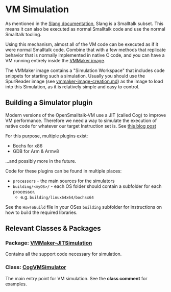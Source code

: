# VM Simulation
As mentioned in the [Slang documentation](../plugin-development/Slang.md), Slang is a Smalltalk subset.
This means it can also be executed as normal Smalltalk code and use the normal Smalltalk tooling.

Using this mechanism, almost all of the VM code can be executed as if it were normal Smalltalk code.
Combine that with a few methods that replicate behavior that is normally implemented in native C code, and you can have a VM running entirely inside the [VMMaker image](../plugin-development/vmmaker-image-creation.md).

The VMMaker image contains a "Simulation Workspace" that includes code snippets for starting such a simulation.
Usually you should use the SpurReader image (see [vmmaker-image-creation.md](../vmmaker-image-creation.md)) as the image to load into this Simulation, as it is relatively simple and easy to control.

## Building a Simulator plugin
Modern versions of the OpenSmalltalk-VM use a JIT (called Cog) to improve VM performance.
Therefore we need a way to simulate the execution of native code for whatever our target Instruction set is.
See [this blog post](http://www.mirandabanda.org/cogblog/2008/12/12/simulate-out-of-the-bochs/)

For this purpose, multiple plugins exist:
- Bochs for x86
- GDB for Arm & Armv8

...and possibly more in the future.

Code for these plugins can be found in multiple places:
- `processors` - the main sources for the simulators
- `building/<myOS>/` - each OS folder should contain a subfolder for each processor.
    - e.g. `building/linux64x64/bochsx64`

See the  `HowToBuild` file in your OSes `building` subfolder for instructions on how to build the required libraries.

## Relevant Classes & Packages
### Package: [VMMaker-JITSimulation](squeak://ToolSet%20browseCategory:%20#'VMMaker-JITSimulation')
Contains all the support code necessary for simulation.

### Class: [CogVMSimulator](squeak://CogVMSimulator)
The main entry point for VM simulation.
See the **class comment** for examples.